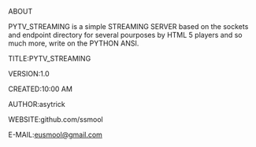 ABOUT

PYTV_STREAMING is a simple STREAMING SERVER based on the sockets and endpoint directory for several pourposes by HTML 5 players and so much more, write on the PYTHON ANSI.

TITLE:PYTV_STREAMING

VERSION:1.0

CREATED:10:00 AM

AUTHOR:asytrick

WEBSITE:github.com/ssmool

E-MAIL:eusmool@gmail.com
